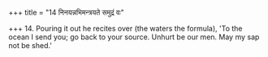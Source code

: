 +++
title = "14 निनयन्नभिमन्त्रयते समुद्रं वः"

+++
14. Pouring it out he recites over (the waters the formula), 'To the ocean I send you; go back to your source. Unhurt be our men. May my sap not be shed.'

